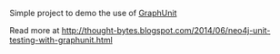 Simple project to demo the use of [GraphUnit](https://github.com/graphaware/neo4j-framework#graphaware-test)

Read more at http://thought-bytes.blogspot.com/2014/06/neo4j-unit-testing-with-graphunit.html